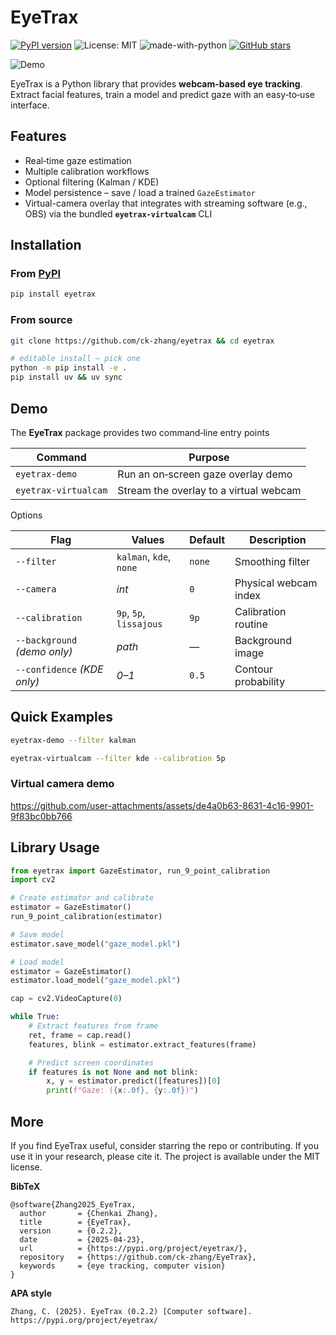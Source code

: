 # EyeTrax

[![PyPI version](https://img.shields.io/pypi/v/eyetrax.svg)](https://pypi.org/project/eyetrax/)
![License: MIT](https://img.shields.io/badge/License-MIT-yellow.svg)
![made-with-python](https://img.shields.io/badge/Made%20with-Python-1f425f.svg)
[![GitHub stars](https://img.shields.io/github/stars/ck-zhang/EyeTrax.svg?style=social)](https://github.com/ck-zhang/EyeTrax)

![Demo](https://github.com/user-attachments/assets/1b953a10-442f-4c4a-95e0-52a68f1488bc)

EyeTrax is a Python library that provides **webcam-based eye tracking**.
Extract facial features, train a model and predict gaze with an easy‑to‑use interface.

## Features

- Real‑time gaze estimation
- Multiple calibration workflows
- Optional filtering (Kalman / KDE)
- Model persistence – save / load a trained `GazeEstimator`
- Virtual-camera overlay that integrates with streaming software (e.g., OBS) via the bundled **`eyetrax-virtualcam`** CLI

## Installation

### From [PyPI](https://pypi.org/project/eyetrax/)

```bash
pip install eyetrax
```

### From source

```bash
git clone https://github.com/ck-zhang/eyetrax && cd eyetrax

# editable install — pick one
python -m pip install -e .
pip install uv && uv sync
```

## Demo

The **EyeTrax** package provides two command‑line entry points

| Command | Purpose |
|---------|---------|
| `eyetrax-demo` | Run an on‑screen gaze overlay demo |
| `eyetrax-virtualcam` | Stream the overlay to a virtual webcam |

Options

| Flag | Values | Default | Description |
|------|--------|---------|-------------|
| `--filter` | `kalman`, `kde`, `none` | `none` | Smoothing filter |
| `--camera` | *int* | `0` | Physical webcam index |
| `--calibration` | `9p`, `5p`, `lissajous` | `9p` | Calibration routine |
| `--background` *(demo only)* | *path* | — | Background image |
| `--confidence` *(KDE only)* | *0–1* | `0.5` | Contour probability |

## Quick Examples

```bash
eyetrax-demo --filter kalman
```

```bash
eyetrax-virtualcam --filter kde --calibration 5p
```

### Virtual camera demo

https://github.com/user-attachments/assets/de4a0b63-8631-4c16-9901-9f83bc0bb766

## Library Usage

```python
from eyetrax import GazeEstimator, run_9_point_calibration
import cv2

# Create estimator and calibrate
estimator = GazeEstimator()
run_9_point_calibration(estimator)

# Save model
estimator.save_model("gaze_model.pkl")

# Load model
estimator = GazeEstimator()
estimator.load_model("gaze_model.pkl")

cap = cv2.VideoCapture(0)

while True:
    # Extract features from frame
    ret, frame = cap.read()
    features, blink = estimator.extract_features(frame)

    # Predict screen coordinates
    if features is not None and not blink:
        x, y = estimator.predict([features])[0]
        print(f"Gaze: ({x:.0f}, {y:.0f})")
```

## More

If you find EyeTrax useful, consider starring the repo or contributing. If you use it in your research, please cite it. The project is available under the MIT license.

**BibTeX**
```
@software{Zhang2025_EyeTrax,
  author       = {Chenkai Zhang},
  title        = {EyeTrax},
  version      = {0.2.2},
  date         = {2025-04-23},
  url          = {https://pypi.org/project/eyetrax/},
  repository   = {https://github.com/ck-zhang/EyeTrax},
  keywords     = {eye tracking, computer vision}
}
```

**APA style**
```
Zhang, C. (2025). EyeTrax (0.2.2) [Computer software]. https://pypi.org/project/eyetrax/ 
```
